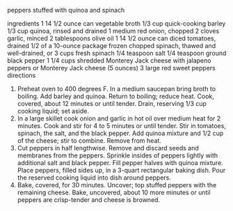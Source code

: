peppers stuffed with quinoa and spinach

ingredients
1 14 1/2 ounce can vegetable broth
1/3 cup quick-cooking barley
1/3 cup quinoa, rinsed and drained
1 medium red onion, chopped
2 cloves garlic, minced
2 tablespoons olive oil
1 14 1/2 ounce can diced tomatoes, drained
1/2 of a 10-ounce package frozen chopped spinach, thawed and well-drained, or 3 cups fresh spinach
1/4 teaspoon salt
1/4 teaspoon ground black pepper
1 1/4 cups shredded Monterey Jack cheese with jalapeno peppers or Monterey Jack cheese (5 ounces)
3 large red sweet peppers
directions
1. Preheat oven to 400 degrees F. In a medium saucepan bring broth to boiling. Add barley and quinoa. Return to boiling; reduce heat. Cook, covered, about 12 minutes or until tender. Drain, reserving 1/3 cup cooking liquid; set aside.
2. In a large skillet cook onion and garlic in hot oil over medium heat for 2 minutes. Cook and stir for 4 to 5 minutes or until tender. Stir in tomatoes, spinach, the salt, and the black pepper. Add quinoa mixture and 1/2 cup of the cheese; stir to combine. Remove from heat.
3. Cut peppers in half lengthwise. Remove and discard seeds and membranes from the peppers. Sprinkle insides of peppers lightly with additional salt and black pepper. Fill pepper halves with quinoa mixture. Place peppers, filled sides up, in a 3-quart rectangular baking dish. Pour the reserved cooking liquid into dish around peppers.
4. Bake, covered, for 30 minutes. Uncover; top stuffed peppers with the remaining cheese. Bake, uncovered, about 10 more minutes or until peppers are crisp-tender and cheese is browned.